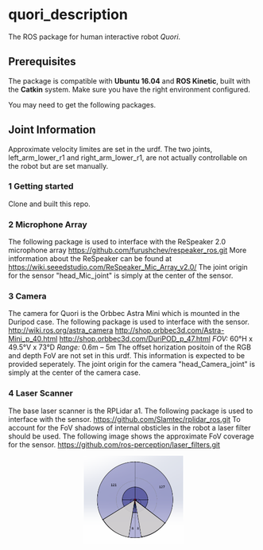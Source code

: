 # quori_description 

 The ROS package for human interactive robot *Quori*.

## Prerequisites

The package is compatible with **Ubuntu 16.04** and **ROS Kinetic**, built with the **Catkin** system. Make sure you have the right environment configured.

You may need to get the following packages.  

## Joint Information
Approximate velocity limites are set in the urdf. The two joints, left_arm_lower_r1 and right_arm_lower_r1, are not actually controllable on the robot but are set manually.
 

### 1 Getting started

Clone and built this repo.

### 2 Microphone Array
The following package is used to interface with the ReSpeaker 2.0 microphone array
https://github.com/furushchev/respeaker_ros.git
More intformation about the ReSpeaker can be found at https://wiki.seeedstudio.com/ReSpeaker_Mic_Array_v2.0/
The joint origin for the sensor "head_Mic_joint" is simply at the center of the sensor.

### 3 Camera
The camera for Quori is the Orbbec Astra Mini which is mounted in the Duripod case.
The following package is used to interface with the sensor.
http://wiki.ros.org/astra_camera
http://shop.orbbec3d.com/Astra-Mini_p_40.html
http://shop.orbbec3d.com/DuriPOD_p_47.html
*FOV:* 60°H x 49.5°V x 73°D
*Range:* 0.6m – 5m
The offset horization positoin of the RGB and depth FoV are not set in this urdf. This information is expected to be provided seperately. The joint origin for the camera "head_Camera_joint" is simply at the center of the camera case.

### 4 Laser Scanner
The base laser scanner is the RPLidar a1. The following package is used to interface with the sensor.
https://github.com/Slamtec/rplidar_ros.git
To account for the FoV shadows of internal obsticles in the robot a laser filter should be used. The following image shows the approximate FoV coverage for the sensor.
https://github.com/ros-perception/laser_filters.git
<center>
<img src="images/laserFoV.png" width="200">
</center>
